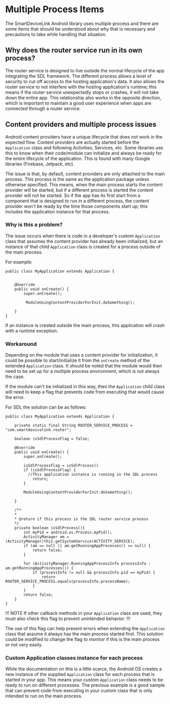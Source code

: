 # Multiple Process Items

The SmartDeviceLink Android library uses multiple process and there are some items that should be understood about why that is necessary and precautions to take while handling that situation. 

## Why does the router service run in its own process?

The router service is designed to live outside the normal lifecycle of the app integrating the SDL framework. The different process allows a level of security to cut off access to the hosting application's data. It also allows the router service to not interfere with the hosting application's runtime; this means if the router service unexpectedly stops or crashes, it will not take down the entire app. This relationship also works in the opposite direction, which is important to maintain a good user experience when apps are connected through a router service.

## Content providers and multiple process issues

Android content providers have a unique lifecycle that does not work in the expected flow. Content providers are actually started before the `Application` class and following Activities, Services, etc. Some libraries use this to know when their code/module can initialize and always be ready for the entire lifecycle of the application. This is found with many Google libraries (Firebase, Jetpack, etc).

The issue is that, by default, content providers are only attached to the main process. This process is the same as the application package unless otherwise specified. This means, when the main process starts the content provider will be started, but if a different process is started the content provider will not be started. So if the app has its first start from a component that is designed to run in a different process, the content provider won't be ready by the time those components start up; this includes the application instance for that process. 

### Why is this a problem?

The issue occurs when there is code in a developer's custom `Application` class that assumes the content provider has already been initialized, but an instance of that child `Application` class is created for a process outside of the main process.

For example:

```
public class MyApplication extends Application {


    @Override
    public void onCreate() {
        super.onCreate();
        
         ModuleUsingContentProviderForInit.doSomething();

    }
}

```

If an instance is created outside the main process, this application will crash with a runtime exception. 

### Workaround

Depending on the module that uses a content provider for initialization, it could be possible to start/initialize it from the `onCreate` method of the extended `Application` class. It should be noted that the module would then need to be set up for a multiple process environment, which is not always the case.

If the module can't be initialized in this way, then the `Application` child class will need to keep a flag that prevents code from executing that would cause the error. 

For SDL the solution can be as follows:

```
public class MyApplication extends Application {

    private static final String ROUTER_SERVICE_PROCESS = "com.smartdevicelink.router";
    
    boolean isSdlProcessFlag = false;
    
    @Override
    public void onCreate() {
        super.onCreate();
        
        isSdlProcessFlag = isSdlProcess()
        if (isSdlProcessFlag) {
          //This application instance is running in the SDL process
        	return;
        }
        
        ModuleUsingContentProviderForInit.doSomething();

    }
    
    /**
    *
    * @return if this process is the SDL router service process
    */
    private boolean isSdlProcess(){
        int myPid = android.os.Process.myPid();
        ActivityManager am = (ActivityManager)this.getSystemService(ACTIVITY_SERVICE);
        if (am == null || am.getRunningAppProcesses() == null) {
            return false;
        }
        
        for (ActivityManager.RunningAppProcessInfo processInfo : am.getRunningAppProcesses()) {
            if (processInfo != null && processInfo.pid == myPid) {
                return ROUTER_SERVICE_PROCESS.equals(processInfo.processName);
            }
        }
        return false;
    }
}

```

!!! NOTE
If other callback methods in your `Application` class are used, they must also check this flag to prevent unintended behavior.
!!!

The use of this flag can help prevent errors when extending the `Application` class that assume it always has the main process started first. This solution could be modified to change the flag to monitor if this is the main process or not very easily. 


### Custom Application classes instance for each process

While the documentation on this is a little scarce, the Android OS creates a new instance of the supplied `Application` class for each process that is started in your app. This means your custom `Application` class needs to be ready to run on different processes. The previous example is a good sample that can prevent code from executing in your custom class that is only intended to run on the main process. 
